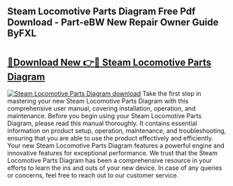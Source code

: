 ## Steam Locomotive Parts Diagram Free Pdf Download - Part-eBW New Repair Owner Guide ByFXL

# <h2><a href="http://dfnciu.blite.top/?on=Steam+Locomotive+Parts+Diagram">🔗Download New 👉🔴 Steam Locomotive Parts Diagram</a></h2>

[![Steam Locomotive Parts Diagram download](https://i.imgur.com/lujVjoI.png)](http://dfnciu.blite.top/?on=Steam+Locomotive+Parts+Diagram)
Take the first step in mastering your new Steam Locomotive Parts Diagram with this comprehensive user manual, covering installation, operation, and maintenance. Before you begin using your Steam Locomotive Parts Diagram, please read this manual thoroughly. It contains essential information on product setup, operation, maintenance, and troubleshooting, ensuring that you are able to use the product effectively and efficiently. Your new Steam Locomotive Parts Diagram features a powerful engine and innovative features for exceptional performance. We trust that the Steam Locomotive Parts Diagram has been a comprehensive resource in your efforts to learn the ins and outs of your new device. In case of any queries or concerns, feel free to reach out to our customer service.
